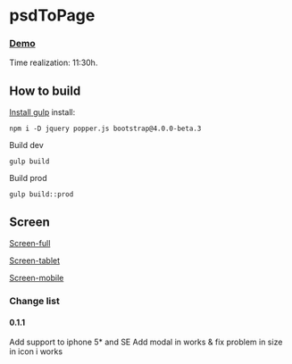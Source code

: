 # psdToPage
### [Demo](http://rogala.it/page1/)
Time realization: 11:30h.

## How to build 
[Install gulp](https://github.com/leszek3737/Gulp-Config-Files)
install:
```
npm i -D jquery popper.js bootstrap@4.0.0-beta.3
```
Build dev
```
gulp build
```
Build prod
```
gulp build::prod
```

## Screen
[Screen-full](readMe/min-full.png)

[Screen-tablet](readMe/min-mid.png)

[Screen-mobile](readMe/min-mini.png)

### Change list 
#### 0.1.1
Add support to iphone 5* and SE
Add modal in works & fix problem in size in icon i works

